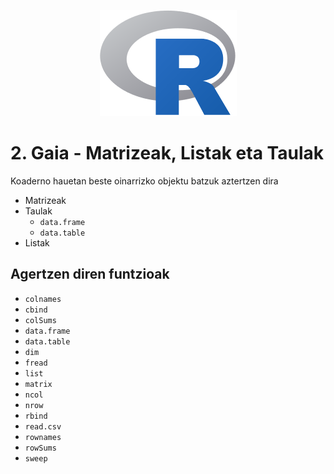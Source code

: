 <p align="center">
  <img src="Images/Rlogo.png">
</p>

# 2. Gaia - Matrizeak, Listak eta Taulak

Koaderno hauetan beste oinarrizko objektu batzuk aztertzen dira
  - Matrizeak
  - Taulak
    - `data.frame`
    - `data.table`
  - Listak
  
## Agertzen diren funtzioak
 - `colnames`
 - `cbind`
 - `colSums`
 - `data.frame`
 - `data.table`
 - `dim`
 - `fread`
 - `list`
 - `matrix`
 - `ncol`
 - `nrow`
 - `rbind`
 - `read.csv`
 - `rownames`
 - `rowSums`
 - `sweep`
